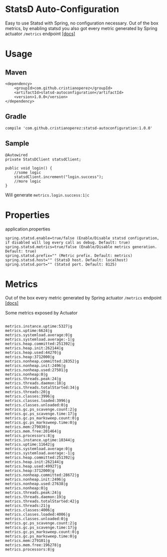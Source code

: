 # StatsD Auto-Configuration

Easy to use Statsd with Spring, no configuration necessary.
Out of the box metrics, by enabling statsd you also got every metric generated by Spring actuator `/metrics` endpoint [[docs]](https://docs.spring.io/spring-boot/docs/current/reference/html/production-ready-metrics.html)

# Usage

## Maven

```
<dependency>
    <groupId>com.github.cristianoperez</groupId>
    <artifactId>statsd-autoconfiguration</artifactId>
    <version>1.0.0</version>
</dependency>
```

## Gradle
`compile 'com.github.cristianoperez:statsd-autoconfiguration:1.0.0'`

## Sample
```
@Autowired
private StatsDClient statsdClient;
	
public void login() {
	//some logic
	statsdClient.increment("login.success");
	//more logic
}
```
Will generate `metrics.login.success:1|c`


# Properties

application.properties
```
spring.statsd.enable=true/false (Enable/Disable statsd configuration, if disabled will log every call as debug. Default: true)
spring.statsd.metrics=true/false (Enable/Disable metrics generation. Default: true)
spring.statsd.prefix="" (Metric prefix. Default: metrics)
spring.statsd.host="" (StatsD host. Default: localhost)
spring.statsd.port="" (Statsd port. Default: 8125)
``` 

# Metrics

Out of the box every metric generated by Spring actuator `/metrics` endpoint [[docs]](https://docs.spring.io/spring-boot/docs/current/reference/html/production-ready-metrics.html#production-ready-metrics)

Some metrics exposed by Actuator
```

metrics.instance.uptime:5327|g
metrics.uptime:6624|g
metrics.systemload.average:0|g
metrics.systemload.average:-1|g
metrics.heap.committed:251392|g
metrics.heap.init:262144|g
metrics.heap.used:44270|g
metrics.heap:3712000|g
metrics.nonheap.committed:28352|g
metrics.nonheap.init:2496|g
metrics.nonheap.used:27501|g
metrics.nonheap:0|g
metrics.threads.peak:24|g
metrics.threads.daemon:18|g
metrics.threads.totalStarted:34|g
metrics.threads:20|g
metrics.classes:3996|g
metrics.classes.loaded:3996|g
metrics.classes.unloaded:0|g
metrics.gc.ps_scavenge.count:2|g
metrics.gc.ps_scavenge.time:17|g
metrics.gc.ps_marksweep.count:0|g
metrics.gc.ps_marksweep.time:0|g
metrics.mem:279030|g
metrics.mem.free:201464|g
metrics.processors:8|g
metrics.instance.uptime:10344|g
metrics.uptime:11642|g
metrics.systemload.average:0|g
metrics.systemload.average:-1|g
metrics.heap.committed:251392|g
metrics.heap.init:262144|g
metrics.heap.used:49927|g
metrics.heap:3712000|g
metrics.nonheap.committed:28672|g
metrics.nonheap.init:2496|g
metrics.nonheap.used:27638|g
metrics.nonheap:0|g
metrics.threads.peak:24|g
metrics.threads.daemon:19|g
metrics.threads.totalStarted:42|g
metrics.threads:21|g
metrics.classes:4006|g
metrics.classes.loaded:4006|g
metrics.classes.unloaded:0|g
metrics.gc.ps_scavenge.count:2|g
metrics.gc.ps_scavenge.time:17|g
metrics.gc.ps_marksweep.count:0|g
metrics.gc.ps_marksweep.time:0|g
metrics.mem:279101|g
metrics.mem.free:196278|g
metrics.processors:8|g
```
